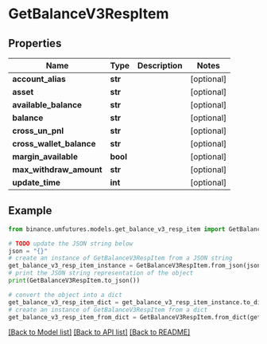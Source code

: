 # GetBalanceV3RespItem


## Properties

Name | Type | Description | Notes
------------ | ------------- | ------------- | -------------
**account_alias** | **str** |  | [optional] 
**asset** | **str** |  | [optional] 
**available_balance** | **str** |  | [optional] 
**balance** | **str** |  | [optional] 
**cross_un_pnl** | **str** |  | [optional] 
**cross_wallet_balance** | **str** |  | [optional] 
**margin_available** | **bool** |  | [optional] 
**max_withdraw_amount** | **str** |  | [optional] 
**update_time** | **int** |  | [optional] 

## Example

```python
from binance.umfutures.models.get_balance_v3_resp_item import GetBalanceV3RespItem

# TODO update the JSON string below
json = "{}"
# create an instance of GetBalanceV3RespItem from a JSON string
get_balance_v3_resp_item_instance = GetBalanceV3RespItem.from_json(json)
# print the JSON string representation of the object
print(GetBalanceV3RespItem.to_json())

# convert the object into a dict
get_balance_v3_resp_item_dict = get_balance_v3_resp_item_instance.to_dict()
# create an instance of GetBalanceV3RespItem from a dict
get_balance_v3_resp_item_from_dict = GetBalanceV3RespItem.from_dict(get_balance_v3_resp_item_dict)
```
[[Back to Model list]](../README.md#documentation-for-models) [[Back to API list]](../README.md#documentation-for-api-endpoints) [[Back to README]](../README.md)


